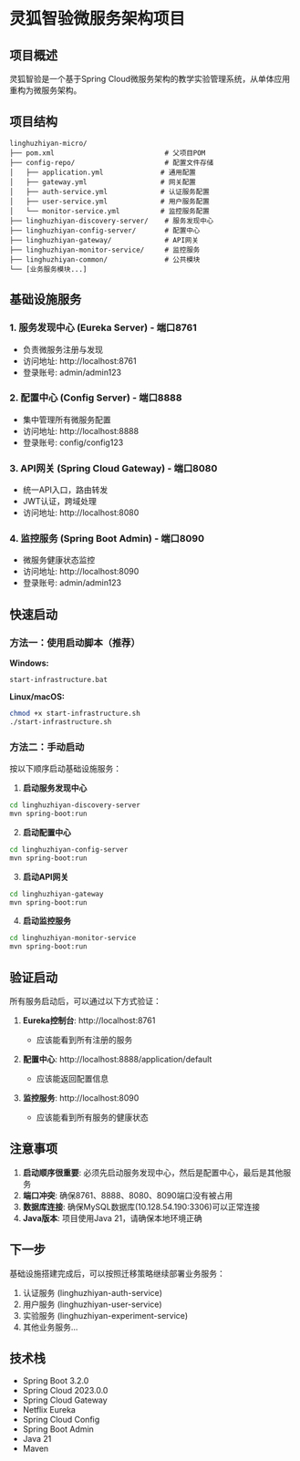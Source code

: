 # 灵狐智验微服务架构项目

## 项目概述

灵狐智验是一个基于Spring Cloud微服务架构的教学实验管理系统，从单体应用重构为微服务架构。

## 项目结构

```
linghuzhiyan-micro/
├── pom.xml                           # 父项目POM
├── config-repo/                      # 配置文件存储
│   ├── application.yml              # 通用配置
│   ├── gateway.yml                  # 网关配置
│   ├── auth-service.yml             # 认证服务配置
│   ├── user-service.yml             # 用户服务配置
│   └── monitor-service.yml          # 监控服务配置
├── linghuzhiyan-discovery-server/    # 服务发现中心
├── linghuzhiyan-config-server/       # 配置中心
├── linghuzhiyan-gateway/             # API网关
├── linghuzhiyan-monitor-service/     # 监控服务
├── linghuzhiyan-common/              # 公共模块
└── [业务服务模块...]
```

## 基础设施服务

### 1. 服务发现中心 (Eureka Server) - 端口8761
- 负责微服务注册与发现
- 访问地址: http://localhost:8761
- 登录账号: admin/admin123

### 2. 配置中心 (Config Server) - 端口8888
- 集中管理所有微服务配置
- 访问地址: http://localhost:8888
- 登录账号: config/config123

### 3. API网关 (Spring Cloud Gateway) - 端口8080
- 统一API入口，路由转发
- JWT认证，跨域处理
- 访问地址: http://localhost:8080

### 4. 监控服务 (Spring Boot Admin) - 端口8090
- 微服务健康状态监控
- 访问地址: http://localhost:8090
- 登录账号: admin/admin123

## 快速启动

### 方法一：使用启动脚本（推荐）

**Windows:**
```batch
start-infrastructure.bat
```

**Linux/macOS:**
```bash
chmod +x start-infrastructure.sh
./start-infrastructure.sh
```

### 方法二：手动启动

按以下顺序启动基础设施服务：

1. **启动服务发现中心**
```bash
cd linghuzhiyan-discovery-server
mvn spring-boot:run
```

2. **启动配置中心**
```bash
cd linghuzhiyan-config-server
mvn spring-boot:run
```

3. **启动API网关**
```bash
cd linghuzhiyan-gateway
mvn spring-boot:run
```

4. **启动监控服务**
```bash
cd linghuzhiyan-monitor-service
mvn spring-boot:run
```

## 验证启动

所有服务启动后，可以通过以下方式验证：

1. **Eureka控制台**: http://localhost:8761
   - 应该能看到所有注册的服务

2. **配置中心**: http://localhost:8888/application/default
   - 应该能返回配置信息

3. **监控服务**: http://localhost:8090
   - 应该能看到所有服务的健康状态

## 注意事项

1. **启动顺序很重要**: 必须先启动服务发现中心，然后是配置中心，最后是其他服务
2. **端口冲突**: 确保8761、8888、8080、8090端口没有被占用
3. **数据库连接**: 确保MySQL数据库(10.128.54.190:3306)可以正常连接
4. **Java版本**: 项目使用Java 21，请确保本地环境正确

## 下一步

基础设施搭建完成后，可以按照迁移策略继续部署业务服务：

1. 认证服务 (linghuzhiyan-auth-service)
2. 用户服务 (linghuzhiyan-user-service)
3. 实验服务 (linghuzhiyan-experiment-service)
4. 其他业务服务...

## 技术栈

- Spring Boot 3.2.0
- Spring Cloud 2023.0.0
- Spring Cloud Gateway
- Netflix Eureka
- Spring Cloud Config
- Spring Boot Admin
- Java 21
- Maven

